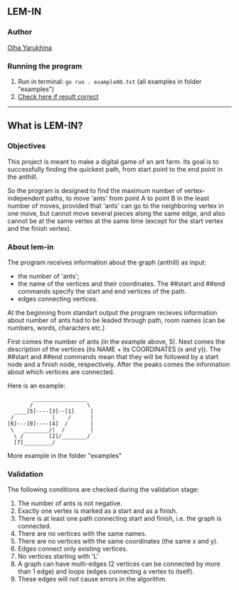 ## LEM-IN

### Author
[Olha Yarukhina](https://01.kood.tech/git/oyarukhi)

### Running the program
1. Run in terminal: 
`go run . example00.txt` (all examples in folder "examples")
2. [Check here if result correct](https://github.com/01-edu/public/tree/master/subjects/lem-in/audit)


___

## What is LEM-IN?
### Objectives
This project is meant to make a digital game of an ant farm. Its goal is to  successfully finding the quickest path, from start point to the end point in the anthill.

So the program is designed to find the maximum number of vertex-independent paths, to move 'ants' from point A to point B in the least number of moves, provided that 'ants' can go to the neighboring vertex in one move, but cannot move several pieces along the same edge, and also cannot be at the same vertex at the same time (except for the start vertex and the finish vertex).

### About lem-in
The program receives information about the graph (anthill) as input:

 - the number of 'ants';
 - the name of the vertices and their coordinates. The ##start and ##end commands specify the start and end vertices of the path.
 - edges connecting vertices.

At the beginning from standart output the program recieves information about number of ants had to be leaded through path, room names (can be numbers, words, characters etc.)

First comes the number of ants (in the example above, 5). Next comes the description of the vertices (its NAME + its COORDINATES (x and y)).
The ##start and ##end commands mean that they will be followed by a start node and a finish node, respectively. After the peaks comes the information
about which vertices are connected.

Here is an example:


```console
        _________________
       /                 \
  ____[5]----[3]--[1]     |
 /            |    /      |
[6]---[0]----[4]  /       |
 \   ________/|  /        |
  \ /        [2]/________/
  [7]_________/
```

More example in the folder "examples"


### Validation
The following conditions are checked during the validation stage:
1) The number of ants is not negative.
2) Exactly one vertex is marked as a start and as a finish.
3) There is at least one path connecting start and finish, i.e. the graph is connected.
4) There are no vertices with the same names.
5) There are no vertices with the same coordinates (the same x and y).
6) Edges connect only existing vertices.
7) No vertices starting with 'L'
8) A graph can have multi-edges (2 vertices can be connected by more than 1 edge) and loops (edges connecting a vertex to itself).
9) These edges will not cause errors in the algorithm.